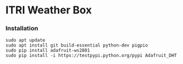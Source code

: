 # ITRI Weather Box

### Installation
```
sudo apt update
sudo apt install git build-essential python-dev pigpio
sudo pip install adafruit-ws2801
sudo pip install -i https://testpypi.python.org/pypi Adafruit_DHT
```
